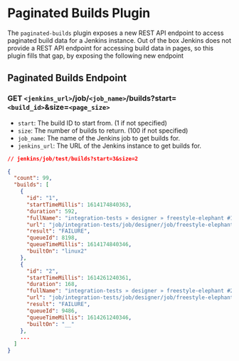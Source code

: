 # Paginated Builds Plugin

The `paginated-builds` plugin exposes a new REST API endpoint to access paginated build data for a Jenkins instance. Out of the box Jenkins does not provide a REST API endpoint for accessing build data in pages, so this plugin fills that gap, by exposing the following new endpoint

## Paginated Builds Endpoint

### GET `<jenkins_url>`/job/`<job_name>`/builds?start=`<build_id>`&size=`<page_size>`

- `start`: The build ID to start from. (1 if not specified)
- `size`: The number of builds to return. (100 if not specified)
- `job_name`: The name of the Jenkins job to get builds for.
- `jenkins_url`: The URL of the Jenkins instance to get builds for.

```json
// jenkins/job/test/builds?start=3&size=2

{
  "count": 99,
  "builds": [
    {
      "id": "1",
      "startTimeMillis": 1614174840363,
      "duration": 592,
      "fullName": "integration-tests » designer » freestyle-elephant #1",
      "url": "job/integration-tests/job/designer/job/freestyle-elephant/1/",
      "result": "FAILURE",
      "queueId": 8198,
      "queueTimeMillis": 1614174840346,
      "builtOn": "linux2"
    },
    {
      "id": "2",
      "startTimeMillis": 1614261240361,
      "duration": 168,
      "fullName": "integration-tests » designer » freestyle-elephant #2",
      "url": "job/integration-tests/job/designer/job/freestyle-elephant/2/",
      "result": "FAILURE",
      "queueId": 9486,
      "queueTimeMillis": 1614261240346,
      "builtOn": "__"
    },
    ...
  ]
}
```
